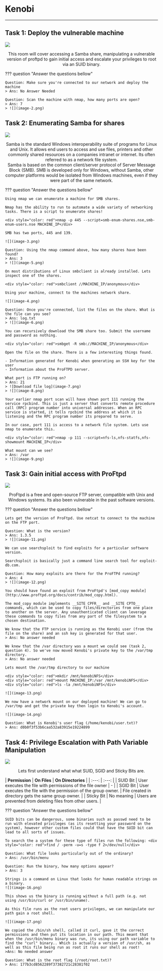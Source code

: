 # __Kenobi__

---

## __Task 1: Deploy the vulnerable machine__

![](image.png)

<div style="text-align: center"> This room will cover accessing a Samba share, manipulating a vulnerable version of proftpd to gain initial access and escalate your privileges to root via an SUID binary. </div>

??? question "Answer the questions bellow"

    Question: Make sure you're connected to our network and deploy the machine
    > Ans: No Answer Needed

    Question: Scan the machine with nmap, how many ports are open?
    > Ans: 7
    > ![](image-2.png)

## __Task 2: Enumerating Samba for shares__

![](image-1.png)

<div style="text-align: center"> Samba is the standard Windows interoperability suite of programs for Linux and Unix. It allows end users to access and use files, printers and other commonly shared resources on a companies intranet or internet. Its often referred to as a network file system. </div>

<div style="text-align: center"> Samba is based on the common client/server protocol of Server Message Block (SMB). SMB is developed only for Windows, without Samba, other computer platforms would be isolated from Windows machines, even if they were part of the same network. </div>

??? question "Answer the questions bellow"
    
    Using nmap we can enumerate a machine for SMB shares.

    Nmap has the ability to run to automate a wide variety of networking tasks. There is a script to enumerate shares!

    <div style="color: red">nmap -p 445 --script=smb-enum-shares.nse,smb-enum-users.nse MACHINE_IP</div>

    SMB has two ports, 445 and 139.

    ![](image-3.png)

    Question: Using the nmap command above, how many shares have been found?
    > Ans: 3
    > ![](image-5.png)

    On most distributions of Linux smbclient is already installed. Lets inspect one of the shares.

    <div style="color: red">smbclient //MACHINE_IP/anonymous</div>

    Using your machine, connect to the machines network share.

    ![](image-4.png)

    Question: Once you're connected, list the files on the share. What is the file can you see?
    > Ans: log.txt
    > ![](image-6.png)

    You can recursively download the SMB share too. Submit the username and password as nothing.

    <div style="color: red">smbget -R smb://MACHINE_IP/anonymous</div>

    Open the file on the share. There is a few interesting things found.

    - Information generated for Kenobi when generating an SSH key for the user
    - Information about the ProFTPD server.

    What port is FTP running on?
    > Ans: 21
    > ![Download file log](image-7.png)
    > ![](image-8.png)

    Your earlier nmap port scan will have shown port 111 running the service rpcbind. This is just a server that converts remote procedure call (RPC) program number into universal addresses. When an RPC service is started, it tells rpcbind the address at which it is listening and the RPC program number its prepared to serve. 

    In our case, port 111 is access to a network file system. Lets use nmap to enumerate this.

    <div style="color: red">nmap -p 111 --script=nfs-ls,nfs-statfs,nfs-showmount MACHINE_IP</div>

    What mount can we see?
    > Ans: /var
    > ![](image-9.png)

## __Task 3: Gain initial access with ProFtpd__

![](image-10.png)

<div style="text-align: center">ProFtpd is a free and open-source FTP server, compatible with Unix and Windows systems. Its also been vulnerable in the past software versions.</div>

??? question "Answer the questions bellow"

    Lets get the version of ProFtpd. Use netcat to connect to the machine on the FTP port.

    Question: What is the version?
    > Ans: 1.3.5
    > ![](image-11.png)
    
    We can use searchsploit to find exploits for a particular software version.

    Searchsploit is basically just a command line search tool for exploit-db.com.

    Question: How many exploits are there for the ProFTPd running?
    > Ans: 4
    > ![](image-12.png)

    You should have found an exploit from ProFtpd's [mod_copy module](http://www.proftpd.org/docs/contrib/mod_copy.html). 

    The mod_copy module implements __SITE CPFR__ and __SITE CPTO__ commands, which can be used to copy files/directories from one place to another on the server. Any unauthenticated client can leverage these commands to copy files from any part of the filesystem to a chosen destination.

    We know that the FTP service is running as the Kenobi user (from the file on the share) and an ssh key is generated for that user. 
    > Ans: No answer needed

    We knew that the /var directory was a mount we could see (task 2, question 4). So we've now moved Kenobi's private key to the /var/tmp directory.
    > Ans: No answer needed

    Lets mount the /var/tmp directory to our machine

    <div style="color: red">mkdir /mnt/kenobiNFS</div>
    <div style="color: red">mount MACHINE_IP:/var /mnt/kenobiNFS</div>
    <div style="color: red">ls -la /mnt/kenobiNFS</div>

    ![](image-13.png)

    We now have a network mount on our deployed machine! We can go to /var/tmp and get the private key then login to Kenobi's account.

    ![](image-14.png)

    Question: What is Kenobi's user flag (/home/kenobi/user.txt)?
    > Ans: d0b0f3f53b6caa532a83915e19224899

## __Task 4: Privilege Escalation with Path Variable Manipulation__

![](image-15.png)

<div style="text-align: center">Lets first understand what what SUID, SGID and Sticky Bits are.</div>

| __Permission__ |	__On Files__ | __On Directories__ |
| :---: | :---: | 
| SUID Bit	| User executes the file with permissions of the file owner	| - |
| SGID Bit	| User executes the file with the permission of the group owner. |  File created in directory gets the same group owner. |
| Sticky Bit | 	No meaning	 | Users are prevented from deleting files from other users. | 

??? question "Answer the questions bellow"
    
    SUID bits can be dangerous, some binaries such as passwd need to be run with elevated privileges (as its resetting your password on the system), however other custom files could that have the SUID bit can lead to all sorts of issues.

    To search the a system for these type of files run the following: <div style="color: red">find / -perm -u=s -type f 2>/dev/null</div>

    Question: What file looks particularly out of the ordinary? 
    > Ans: /usr/bin/menu

    Question: Run the binary, how many options appear?
    > Ans: 3

    Strings is a command on Linux that looks for human readable strings on a binary.
    ![](image-16.png)

    This shows us the binary is running without a full path (e.g. not using /usr/bin/curl or /usr/bin/uname).

    As this file runs as the root users privileges, we can manipulate our path gain a root shell.

    ![](image-17.png)

    We copied the /bin/sh shell, called it curl, gave it the correct permissions and then put its location in our path. This meant that when the /usr/bin/menu binary was run, its using our path variable to find the "curl" binary.. Which is actually a version of /usr/sh, as well as this file being run as root it runs our shell as root!
    >Ans: No needed answer

    Question: What is the root flag (/root/root.txt)?
    > Ans: 177b3cd8562289f37382721c28381f02


